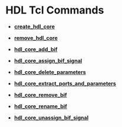 # HDL Tcl Commands

-   **[create\_hdl\_core](GUID-08244CD2-0AA0-42A9-9630-87203775D375.md)**  

-   **[remove\_hdl\_core](GUID-2EAD4F80-37E9-4080-B592-B40738C93F1F.md)**  

-   **[hdl\_core\_add\_bif](GUID-452761A9-5DF9-48B5-A3EB-422648BD1B6F.md)**  

-   **[hdl\_core\_assign\_bif\_signal](GUID-2AA49A35-D362-4EA7-95B7-6BBDF075FC4A.md)**  

-   **[hdl\_core\_delete\_parameters](GUID-116B8A18-6E12-436D-87EE-E593F5DD7A89.md)**  

-   **[hdl\_core\_extract\_ports\_and\_parameters](GUID-185F52D6-66B0-4699-AF2A-8F46A1591E76.md)**  

-   **[hdl\_core\_remove\_bif](GUID-6778E261-35B1-40FB-A062-B66B26D40959.md)**  

-   **[hdl\_core\_rename\_bif](GUID-D4211E8A-1205-4663-B338-43D4C8D29CCA.md)**  

-   **[hdl\_core\_unassign\_bif\_signal](GUID-20AF36D3-B512-4BD5-9937-C46529E8D91F.md)**  


